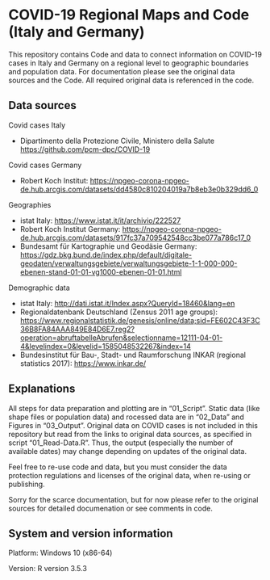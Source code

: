 
<!-- README.md is generated from README.Rmd. Please edit that file -->

# COVID-19 Regional Maps and Code (Italy and Germany)

This repository contains Code and data to connect information on
COVID-19 cases in Italy and Germany on a regional level to geographic
boundaries and population data. For documentation please see the
original data sources and the Code. All required original data is
referenced in the code.

## Data sources

Covid cases Italy

  - Dipartimento della Protezione Civile, Ministero della Salute
    <https://github.com/pcm-dpc/COVID-19>

Covid cases Germany

  - Robert Koch Institut:
    <https://npgeo-corona-npgeo-de.hub.arcgis.com/datasets/dd4580c810204019a7b8eb3e0b329dd6_0>

Geographies

  - istat Italy: <https://www.istat.it/it/archivio/222527>
  - Robert Koch Institut Germany:
    <https://npgeo-corona-npgeo-de.hub.arcgis.com/datasets/917fc37a709542548cc3be077a786c17_0>
  - Bundesamt für Kartographie und Geodäsie Germany:
    <https://gdz.bkg.bund.de/index.php/default/digitale-geodaten/verwaltungsgebiete/verwaltungsgebiete-1-1-000-000-ebenen-stand-01-01-vg1000-ebenen-01-01.html>

Demographic data

  - istat Italy: <http://dati.istat.it/Index.aspx?QueryId=18460&lang=en>
  - Regionaldatenbank Deutschland (Zensus 2011 age groups):
    <https://www.regionalstatistik.de/genesis/online/data;sid=FE602C43F3C36B8FA84AAA849E84D6E7.reg2?operation=abruftabelleAbrufen&selectionname=12111-04-01-4&levelindex=0&levelid=1585048532267&index=14>
  - Bundesinstitut für Bau-, Stadt- und Raumforschung INKAR (regional
    statistics 2017): <https://www.inkar.de/>

## Explanations

All steps for data preparation and plotting are in “01\_Script”. Static
data (like shape files or population data) and rocessed data are in
“02\_Data” and Figures in “03\_Output”. Original data on COVID cases
is not included in this repository but read from the links to original
data sources, as specified in script “01\_Read-Data.R”. Thus, the output
(especially the number of available dates) may change depending on
updates of the original data.

Feel free to re-use code and data, but you must consider the data
protection regulations and licenses of the original data, when re-using
or publishing.

Sorry for the scarce documentation, but for now please refer to the
original sources for detailed documenation or see comments in code.

## System and version information

Platform: Windows 10 (x86-64)

Version: R version 3.5.3
